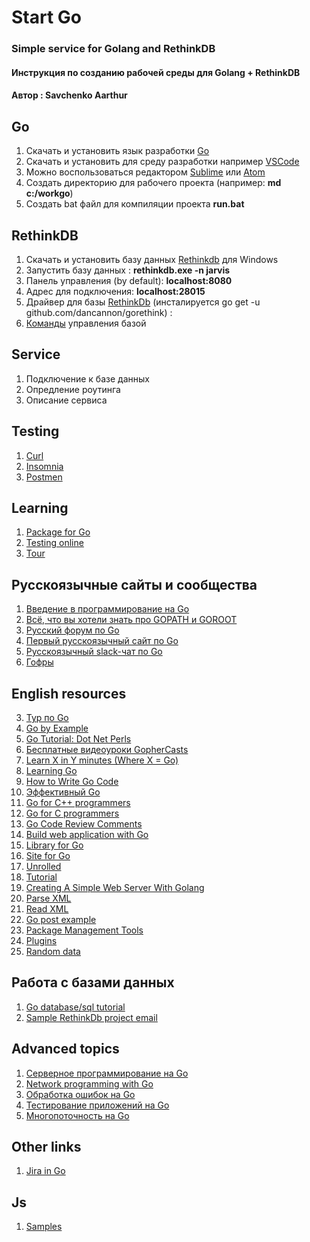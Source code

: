 # Start Go
### Simple service for Golang and RethinkDB  


#### Инструкция по созданию рабочей среды для Golang + RethinkDB  
#### Автор : Savchenko Aarthur

## Go
1. Скачать и установить язык разработки [Go](https://golang.org/doc/install?download=go1.9.2.windows-amd64.msi)
2. Скачать и установить для среду разработки например [VSCode](https://code.visualstudio.com/docs/?dv=win)  
3. Можно воспользоваться редактором [Sublime](https://www.sublimetext.com/3) или [Atom](https://atom.io/) 
4. Создать директорию для рабочего проекта (например: **md c:/workgo**)
5. Создать bat файл для компиляции проекта **run.bat** 

## RethinkDB
1. Скачать и установить базу данных [Rethinkdb](https://download.rethinkdb.com/windows/rethinkdb-2.3.6.zip) для Windows	 
2. Запустить базу данных :  **rethinkdb.exe -n jarvis**
3. Панель управления (by default): **localhost:8080**
4. Адрес для подключения:  **localhost:28015**
6. Драйвер для базы [RethinkDb](https://github.com/GoRethink/gorethink) (инсталируется go get -u github.com/dancannon/gorethink) :
7. [Команды](https://rethinkdb.com/api/javascript/) управления базой

## Service
1. Подключение к базе данных
2. Опредление роутинга
3. Описание сервиса

## Testing 
1. [Curl](https://winampplugins.co.uk/curl/curl_7_53_1_openssl_nghttp2_x64.7z)  
2. [Insomnia](https://builds.insomnia.rest/downloads/windows/latest)
3. [Postmen](https://app.getpostman.com/app/download/win64)   

## Learning
1. [Package for Go](https://golang.org/pkg/)
2. [Testing online](https://play.golang.org/)
3. [Tour](https://tour.golang.org/welcome/1)

## Русскоязычные сайты и сообщества
1. [Введение в программирование на Go](http://golang-book.ru/)
2. [Всё, что вы хотели знать про GOPATH и GOROOT](http://habrahabr.ru/post/249545/)
3. [Русский форум по Go](https://groups.google.com/forum/#!forum/golang-ru)
4. [Первый русскоязычный сайт по Go](http://4gophers.com/)
5. [Русскоязычный slack-чат по Go](https://golang-ru.slack.com)
6. [Гофры](https://4gophers.ru/)

## English resources  
3. [Тур по Go](http://tour.golang.org/)   
4. [Go by Example](https://gobyexample.com/)  
5. [Go Tutorial: Dot Net Perls](http://www.dotnetperls.com/go)  
6. [Бесплатные видеоуроки GopherCasts](https://gophercasts.io/)  
7. [Learn X in Y minutes (Where X = Go)](http://learnxinyminutes.com/docs/go/)  
8. [Learning Go](http://miek.nl/downloads/Go/)  
9. [How to Write Go Code](http://golang.org/doc/code.html)  
10. [Эффективный Go](http://golang.org/doc/effective_go.html)  
11. [Go for C++ programmers](https://github.com/golang/go/wiki/GoForCPPProgrammers)  
12. [Go for C programmers](https://talks.golang.org/2012/goforc.slide#1)  
13. [Go Code Review Comments](https://github.com/golang/go/wiki/CodeReviewComments)  
14. [Build web application with Go](https://www.gitbook.com/book/astaxie/build-web-application-with-golang/details)  
15. [Library for Go](https://golanglibs.com)  
16. [Site for Go](https://www.goinggo.net/2013/06/reading-xml-documents-in-go.html)  
17. [Unrolled](https://github.com/unrolled/render)  
18. [Tutorial](https://tutorialedge.net/golang/parsing-xml-with-golang/) 
19. [Creating A Simple Web Server With Golang](https://tutorialedge.net/golang/creating-simple-web-server-with-golang/)
20. [Parse XML](https://siongui.github.io/2015/02/17/go-parse-xml-example-1/)
21. [Read XML](https://www.socketloop.com/tutorials/read-parse-xml-file-go)
22. [Go post example](https://github.com/northbright/go-post-example)
23. [Package Management Tools](https://github.com/golang/go/wiki/PackageManagementTools)
24. [Plugins](https://jeremywho.com/go-1.8---plugins)
25. [Random data](https://gocodecloud.com/snippets/generate_random_data/)

## Работа с базами данных
1. [Go database/sql tutorial](http://go-database-sql.org/)
2. [Sample RethinkDb project email](https://github.com/lavab/mailer/blob/develop/outbound_handler.go)

## Advanced topics
1. [Серверное программирование на Go](https://github.com/golang/go/wiki/LearnServerProgramming)
2. [Network programming with Go](http://jan.newmarch.name/go/)
3. [Обработка ошибок на Go](https://github.com/golang/go/wiki/LearnErrorHandling)
4. [Тестирование приложений на Go](https://github.com/golang/go/wiki/LearnTesting)
5. [Многопоточность на Go](https://github.com/golang/go/wiki/LearnConcurrency)


## Other links
1. [Jira in Go](https://github.com/Netflix-Skunkworks/go-jira)


## Js
1. [Samples](http://www.chartjs.org/docs/latest/getting-started/)   

